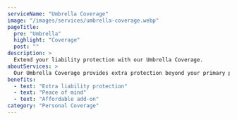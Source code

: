 ```yaml
---
serviceName: "Umbrella Coverage"
image: "/images/services/umbrella-coverage.webp"
pageTitle:
  pre: "Umbrella"
  highlight: "Coverage"
  post: ""
description: >
  Extend your liability protection with our Umbrella Coverage.
aboutServices: >
  Our Umbrella Coverage provides extra protection beyond your primary policies.
benefits:
  - text: "Extra liability protection"
  - text: "Peace of mind"
  - text: "Affordable add-on"
category: "Personal Coverage"
---
```

